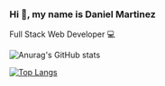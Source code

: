 ### Hi 👋, my name is Daniel Martinez
Full Stack Web Developer 💻

![Anurag's GitHub stats](https://github-readme-stats.vercel.app/api?username=Danielmartinez25&show_icons=true&theme=radical)

[![Top Langs](https://github-readme-stats.vercel.app/api/top-langs/?username=Danielmartinez25&layout=compact)](https://github.com/anuraghazra/github-readme-stats)



<!--
**Danielmartinez25/Danielmartinez25** is a ✨ _special_ ✨ repository because its `README.md` (this file) appears on your GitHub profile.

![Anurag's GitHub stats](https://github-readme-stats.vercel.app/api?username=Danielmartinez25&hide=contribs,prs)
Here are some ideas to get you started:

- 🔭 I’m currently working on ...
- 🌱 I’m currently learning ...
- 👯 I’m looking to collaborate on ...
- 🤔 I’m looking for help with ...
- 💬 Ask me about ...
- 📫 How to reach me: ...
- 😄 Pronouns: ...
- ⚡ Fun fact: ...
-->

